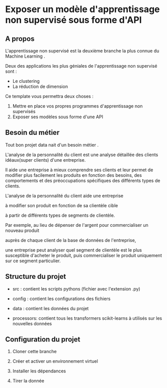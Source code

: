 # Exposer un modèle  d'apprentissage non supervisé sous forme d'API 



## A propos 

L'apprentissage non supervisé est la deuxième branche la plus connue du Machine Learning .

Deux des applications les plus  géniales de l'apprentissage non supervisé sont : 

- Le clustering 
- La réduction de dimension 


Ce template vous permettra  deux choses : 

1. Mettre en place vos propres programmes d'apprentissage non supervisés 
2. Exposer ses modèles sous forme d'une API 

## Besoin du métier 

Tout bon projet data nait d'un besoin métier .

L'analyse de la personnalité du client est une analyse détaillée des clients idéaux(super clients)  d'une entreprise. 

Il aide une entreprise à mieux comprendre ses clients 
et leur permet de modifier plus facilement les produits en fonction des besoins, 
des comportements et des préoccupations spécifiques des différents types de clients.

L'analyse de la personnalité du client aide une entreprise 

à modifier son produit en fonction de sa clientèle cible 

à partir de différents types de segments de clientèle. 

Par exemple, au lieu de dépenser de l'argent pour commercialiser un nouveau produit 

auprès de chaque client de la base de données de l'entreprise, 

une entreprise peut analyser quel segment de clientèle est le plus susceptible d'acheter le produit, 
puis commercialiser le produit uniquement sur ce segment particulier.



## Structure du projet 

* src : contient les scripts pythons (fichier avec l'extension .py)

* config : contient les configurations des fichiers 

* data : contient les données du projet 

* processors: contient tous les transformers scikit-learns à utilisés sur les nouvelles données 



## Configuration du projet 

1. Cloner cette branche 



2. Créer et activer un  environnement virtuel 



3. Installer les dépendances
 

4. Tirer la donnée 
